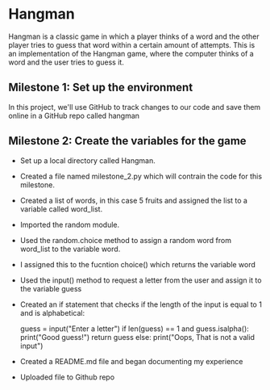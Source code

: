 # Hangman

Hangman is a classic game in which a player thinks of a word and the other player tries to guess that word within a certain amount of attempts. This is an implementation of the Hangman game, where the computer thinks of a word and the user tries to guess it.

## Milestone 1: Set up the environment

In this project, we'll use GitHub to track changes to our code and save them online in a GitHub repo called hangman

## Milestone 2: Create the variables for the game

* Set up a local directory called Hangman.
* Created a file named milestone_2.py which will contrain the code for this milestone.
* Created a list of words, in this case 5 fruits and assigned the list to a variable called word_list.
* Imported the random module.
* Used the random.choice method to assign a random word from word_list to the variable word.
* I assigned this to the fucntion choice() which returns the variable word

* Used the input() method to request a letter from the user and assign it to the variable guess
* Created an if statement that checks if the length of the input is equal to 1 and is alphabetical:

    guess = input("Enter a letter")
    if len(guess) == 1 and guess.isalpha():
        print("Good guess!")
        return guess
    else:
        print("Oops, That is not a valid input")

* Created a README.md file and began documenting my experience
* Uploaded file to Github repo
